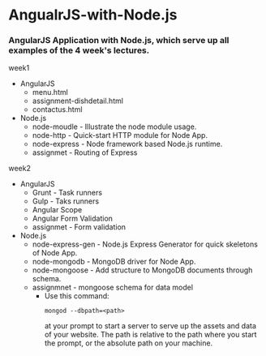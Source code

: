 # AngualrJS-with-Node.js
### AngularJS Application with Node.js, which serve up all examples of the 4 week's lectures. 

week1
* AngularJS 
	* menu.html
	* assignment-dishdetail.html
	* contactus.html
* Node.js  
	* node-moudle - Illustrate the node module usage.
	* node-http - Quick-start HTTP module for Node App.
	* node-express - Node framework based Node.js runtime.
	* assignmet - Routing of Express 
  
week2 
* AngularJS
	* Grunt - Task runners
	* Gulp - Taks runners
	* Angular Scope 
	* Angular Form Validation
	* assignmet - Form validation
* Node.js
	* node-express-gen - Node.js Express Generator for quick skeletons of Node App.
	* node-mongodb - MongoDB driver for Node App.
	* node-mongoose - Add structure to MongoDB documents through schema.
	* assignmnet - mongoose schema for data model
		* Use this command:
		  ```
		  mongod --dbpath=<path>  
		  ```
		  at your prompt to start a server to serve up the assets and data of your website.
  		  The path is relative to the path where you start the prompt, or the absolute path on your machine.
